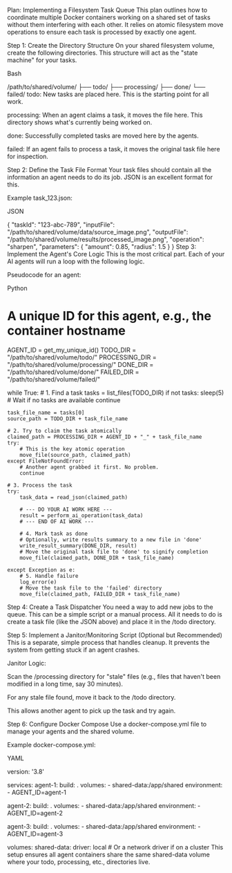 Plan: Implementing a Filesystem Task Queue
This plan outlines how to coordinate multiple Docker containers working on a shared set of tasks without them interfering with each other. It relies on atomic filesystem move operations to ensure each task is processed by exactly one agent.

Step 1: Create the Directory Structure
On your shared filesystem volume, create the following directories. This structure will act as the "state machine" for your tasks.

Bash

/path/to/shared/volume/
├── todo/
├── processing/
├── done/
└── failed/
todo: New tasks are placed here. This is the starting point for all work.

processing: When an agent claims a task, it moves the file here. This directory shows what's currently being worked on.

done: Successfully completed tasks are moved here by the agents.

failed: If an agent fails to process a task, it moves the original task file here for inspection.

Step 2: Define the Task File Format
Your task files should contain all the information an agent needs to do its job. JSON is an excellent format for this.

Example task_123.json:

JSON

{
  "taskId": "123-abc-789",
  "inputFile": "/path/to/shared/volume/data/source_image.png",
  "outputFile": "/path/to/shared/volume/results/processed_image.png",
  "operation": "sharpen",
  "parameters": {
    "amount": 0.85,
    "radius": 1.5
  }
}
Step 3: Implement the Agent's Core Logic
This is the most critical part. Each of your AI agents will run a loop with the following logic.

Pseudocode for an agent:

Python

# A unique ID for this agent, e.g., the container hostname
AGENT_ID = get_my_unique_id() 
TODO_DIR = "/path/to/shared/volume/todo/"
PROCESSING_DIR = "/path/to/shared/volume/processing/"
DONE_DIR = "/path/to/shared/volume/done/"
FAILED_DIR = "/path/to/shared/volume/failed/"

while True:
    # 1. Find a task
    tasks = list_files(TODO_DIR)
    if not tasks:
        sleep(5) # Wait if no tasks are available
        continue

    task_file_name = tasks[0]
    source_path = TODO_DIR + task_file_name
    
    # 2. Try to claim the task atomically
    claimed_path = PROCESSING_DIR + AGENT_ID + "_" + task_file_name
    try:
        # This is the key atomic operation
        move_file(source_path, claimed_path) 
    except FileNotFoundError:
        # Another agent grabbed it first. No problem.
        continue 

    # 3. Process the task
    try:
        task_data = read_json(claimed_path)
        
        # --- DO YOUR AI WORK HERE ---
        result = perform_ai_operation(task_data)
        # --- END OF AI WORK ---
        
        # 4. Mark task as done
        # Optionally, write results summary to a new file in 'done'
        write_result_summary(DONE_DIR, result)
        # Move the original task file to 'done' to signify completion
        move_file(claimed_path, DONE_DIR + task_file_name)

    except Exception as e:
        # 5. Handle failure
        log_error(e)
        # Move the task file to the 'failed' directory
        move_file(claimed_path, FAILED_DIR + task_file_name)
Step 4: Create a Task Dispatcher
You need a way to add new jobs to the queue. This can be a simple script or a manual process. All it needs to do is create a task file (like the JSON above) and place it in the /todo directory.

Step 5: Implement a Janitor/Monitoring Script (Optional but Recommended)
This is a separate, simple process that handles cleanup. It prevents the system from getting stuck if an agent crashes.

Janitor Logic:

Scan the /processing directory for "stale" files (e.g., files that haven't been modified in a long time, say 30 minutes).

For any stale file found, move it back to the /todo directory.

This allows another agent to pick up the task and try again.

Step 6: Configure Docker Compose
Use a docker-compose.yml file to manage your agents and the shared volume.

Example docker-compose.yml:

YAML

version: '3.8'

services:
  agent-1:
    build: .
    volumes:
      - shared-data:/app/shared
    environment:
      - AGENT_ID=agent-1

  agent-2:
    build: .
    volumes:
      - shared-data:/app/shared
    environment:
      - AGENT_ID=agent-2

  agent-3:
    build: .
    volumes:
      - shared-data:/app/shared
    environment:
      - AGENT_ID=agent-3

volumes:
  shared-data:
    driver: local # Or a network driver if on a cluster
This setup ensures all agent containers share the same shared-data volume where your todo, processing, etc., directories live.